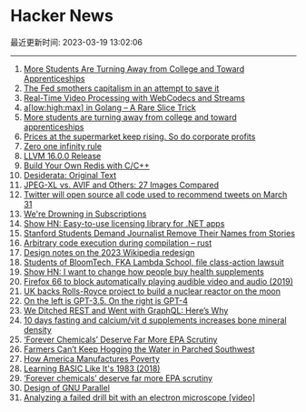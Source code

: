 # Hacker News

最近更新时间: 2023-03-19 13:02:06

--- 
1. [More Students Are Turning Away from College and Toward Apprenticeships](https://www.wsj.com/articles/more-students-are-turning-away-from-college-and-toward-apprenticeships-15f3a05d) 
2. [The Fed smothers capitalism in an attempt to save it](https://www.economist.com/finance-and-economics/2023/03/16/the-fed-smothers-capitalism-in-an-attempt-to-save-it) 
3. [Real-Time Video Processing with WebCodecs and Streams](https://webrtchacks.com/real-time-video-processing-with-webcodecs-and-streams-processing-pipelines-part-1/) 
4. [a[low:high:max] in Golang – A Rare Slice Trick](https://build-your-own.org/blog/20230316_go_full_slice/) 
5. [More students are turning away from college and toward apprenticeships](https://www.wsj.com/articles/more-students-are-turning-away-from-college-and-toward-apprenticeships-15f3a05d) 
6. [Prices at the supermarket keep rising. So do corporate profits](https://www.vox.com/money/23641875/food-grocery-inflation-prices-billionaires) 
7. [Zero one infinity rule](https://en.wikipedia.org/wiki/Zero_one_infinity_rule) 
8. [LLVM 16.0.0 Release](https://discourse.llvm.org/t/llvm-16-0-0-release/69326) 
9. [Build Your Own Redis with C&#x2f;C++](https://build-your-own.org/redis/) 
10. [Desiderata: Original Text](https://www.desiderata.com/desiderata.html) 
11. [JPEG-XL vs. AVIF and Others: 27 Images Compared](https://giannirosato.com/blog/post/image-comparison/) 
12. [Twitter will open source all code used to recommend tweets on March 31](https://nitter.bird.froth.zone/elonmusk/status/1636835209587949570#m) 
13. [We&#x27;re Drowning in Subscriptions](https://www.bloomberg.com/opinion/articles/2023-03-17/we-re-drowning-in-subscriptions-as-retailers-join-too) 
14. [Show HN: Easy-to-use licensing library for .NET apps](https://github.com/SNBSLibs/Licensing.ActivationKeys) 
15. [Stanford Students Demand Journalist Remove Their Names from Stories](https://jonathanturley.org/2023/03/18/stanford-law-students-reportedly-demand-journalist-remove-their-names-from-stories-after-targeting-other-students-by-name/) 
16. [Arbitrary code execution during compilation – rust](https://github.com/eleijonmarck/do-not-compile-this-code) 
17. [Design notes on the 2023 Wikipedia redesign](https://alexhollender.com/wikipedia-2023-redesign) 
18. [Students of BloomTech, FKA Lambda School, file class-action lawsuit](https://www.businessinsider.com/lambda-school-bloomtech-class-action-lawsuit-2023-3) 
19. [Show HN: I want to change how people buy health supplements](https://www.backoflabel.com/) 
20. [Firefox 66 to block automatically playing audible video and audio (2019)](https://hacks.mozilla.org/2019/02/firefox-66-to-block-automatically-playing-audible-video-and-audio/) 
21. [UK backs Rolls-Royce project to build a nuclear reactor on the moon](https://www.cnbc.com/2023/03/17/uk-backs-rolls-royce-project-to-build-a-nuclear-reactor-on-the-moon.html) 
22. [On the left is GPT-3.5. On the right is GPT-4](https://twitter.com/d_feldman/status/1636955260680847361) 
23. [We Ditched REST and Went with GraphQL: Here’s Why](https://medium.com/meteum/we-ditched-rest-and-went-with-graphql-heres-why-57b5bc533fe0) 
24. [10 days fasting and calcium&#x2f;vit d supplements increases bone mineral density](https://www.sciencedirect.com/science/article/abs/pii/S875632822100380X) 
25. [‘Forever Chemicals’ Deserve Far More EPA Scrutiny](https://www.bloomberg.com/opinion/articles/2023-03-18/pfas-are-everywhere-the-epa-must-be-more-aggressive) 
26. [Farmers Can’t Keep Hogging the Water in Parched Southwest](https://www.bloomberg.com/opinion/articles/2023-03-18/farmers-can-t-keep-hogging-the-water-in-parched-southwest) 
27. [How America Manufactures Poverty](https://www.newyorker.com/magazine/2023/03/20/matthew-desmond-poverty-by-america-book-review) 
28. [Learning BASIC Like It&#x27;s 1983 (2018)](https://twobithistory.org/2018/09/02/learning-basic.html) 
29. [‘Forever chemicals’ deserve far more EPA scrutiny](https://www.bloomberg.com/opinion/articles/2023-03-18/pfas-are-everywhere-the-epa-must-be-more-aggressive) 
30. [Design of GNU Parallel](https://www.gnu.org/software/parallel/parallel_design.html) 
31. [Analyzing a failed drill bit with an electron microscope [video]](https://www.youtube.com/watch?v=887Q-LWBW48) 
